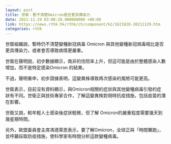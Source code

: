 ```yaml
---
layout: post
title: 世衛：暫不清楚Omicron是否更具傳染力
date: 2021-11-29 03:00:28.000000000 +08:00
link: https://news.rthk.hk/rthk/ch/component/k2/1621828-20211129.htm
categories: rthk
---
```


世衛組織說，暫時仍不清楚變種新冠病毒 Omicron 與其他變種新冠病毒相比是否更具傳染力，或者會否導致病情更嚴重。

世衛在聲明說，初步數據顯示，南非的住院率上升，但這可能是由於整體感染人數增加，而不是特定感染Omicron 的結果。

不過，聲明重申，初步證據表明，這變異株導致再次感染的風險可能更高。

世衛表示，目前沒有資料顯示，與Omicron相關的症狀與其他變種病毒引發的症狀有不同。世衛正與技術專家合作，了解這變異株對現時抗疫措施，包括疫苗的潛在影響。

世衛又說，較年輕人士感染後症狀輕微，但了解 Omicron的嚴重程度需要幾天到幾星期時間。

另外，歐盟委員會主席馮德萊恩表示，要了解Omicron，全球正與「時間賽跑」，並呼籲採取防疫措施，使科學家有時間分析這款變種病毒。
